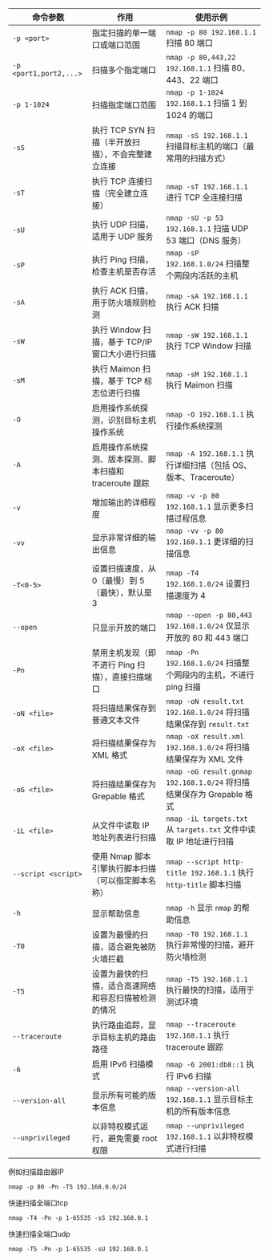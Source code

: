 
| 命令参数            | 作用                                                         | 使用示例                                                         |
|---------------------|--------------------------------------------------------------|------------------------------------------------------------------|
| `-p <port>`         | 指定扫描的单一端口或端口范围                                 | `nmap -p 80 192.168.1.1` 扫描 80 端口                          |
| `-p <port1,port2,...>` | 扫描多个指定端口                                             | `nmap -p 80,443,22 192.168.1.1` 扫描 80、443、22 端口          |
| `-p 1-1024`         | 扫描指定端口范围                                             | `nmap -p 1-1024 192.168.1.1` 扫描 1 到 1024 的端口             |
| `-sS`               | 执行 TCP SYN 扫描（半开放扫描），不会完整建立连接           | `nmap -sS 192.168.1.1` 扫描目标主机的端口（最常用的扫描方式）  |
| `-sT`               | 执行 TCP 连接扫描（完全建立连接）                           | `nmap -sT 192.168.1.1` 进行 TCP 全连接扫描                     |
| `-sU`               | 执行 UDP 扫描，适用于 UDP 服务                               | `nmap -sU -p 53 192.168.1.1` 扫描 UDP 53 端口（DNS 服务）      |
| `-sP`               | 执行 Ping 扫描，检查主机是否存活                             | `nmap -sP 192.168.1.0/24` 扫描整个网段内活跃的主机            |
| `-sA`               | 执行 ACK 扫描，用于防火墙规则检测                           | `nmap -sA 192.168.1.1` 执行 ACK 扫描                            |
| `-sW`               | 执行 Window 扫描，基于 TCP/IP 窗口大小进行扫描               | `nmap -sW 192.168.1.1` 执行 TCP Window 扫描                    |
| `-sM`               | 执行 Maimon 扫描，基于 TCP 标志位进行扫描                     | `nmap -sM 192.168.1.1` 执行 Maimon 扫描                        |
| `-O`                | 启用操作系统探测，识别目标主机操作系统                       | `nmap -O 192.168.1.1` 执行操作系统探测                          |
| `-A`                | 启用操作系统探测、版本探测、脚本扫描和 traceroute 跟踪       | `nmap -A 192.168.1.1` 执行详细扫描（包括 OS、版本、Traceroute） |
| `-v`                | 增加输出的详细程度                                          | `nmap -v -p 80 192.168.1.1` 显示更多扫描过程信息              |
| `-vv`               | 显示非常详细的输出信息                                       | `nmap -vv -p 80 192.168.1.1` 更详细的扫描信息                   |
| `-T<0-5>`           | 设置扫描速度，从 0（最慢）到 5（最快），默认是 3            | `nmap -T4 192.168.1.0/24` 设置扫描速度为 4                     |
| `--open`            | 只显示开放的端口                                           | `nmap --open -p 80,443 192.168.1.0/24` 仅显示开放的 80 和 443 端口 |
| `-Pn`               | 禁用主机发现（即不进行 Ping 扫描），直接扫描端口             | `nmap -Pn 192.168.1.0/24` 扫描整个网段内的主机，不进行 ping 扫描 |
| `-oN <file>`        | 将扫描结果保存到普通文本文件                                 | `nmap -oN result.txt 192.168.1.0/24` 将扫描结果保存到 `result.txt` |
| `-oX <file>`        | 将扫描结果保存为 XML 格式                                    | `nmap -oX result.xml 192.168.1.0/24` 将扫描结果保存为 XML 文件 |
| `-oG <file>`        | 将扫描结果保存为 Grepable 格式                              | `nmap -oG result.gnmap 192.168.1.0/24` 将扫描结果保存为 Grepable 格式 |
| `-iL <file>`        | 从文件中读取 IP 地址列表进行扫描                             | `nmap -iL targets.txt` 从 `targets.txt` 文件中读取 IP 地址进行扫描 |
| `--script <script>` | 使用 Nmap 脚本引擎执行脚本扫描（可以指定脚本名称）            | `nmap --script http-title 192.168.1.1` 执行 `http-title` 脚本扫描 |
| `-h`                | 显示帮助信息                                               | `nmap -h` 显示 `nmap` 的帮助信息                                  |
| `-T0`               | 设置为最慢的扫描，适合避免被防火墙拦截                       | `nmap -T0 192.168.1.1` 执行非常慢的扫描，避开防火墙检测         |
| `-T5`               | 设置为最快的扫描，适合高速网络和容忍扫描被检测的情况         | `nmap -T5 192.168.1.1` 执行最快的扫描，适用于测试环境           |
| `--traceroute`      | 执行路由追踪，显示目标主机的路由路径                         | `nmap --traceroute 192.168.1.1` 执行 traceroute 跟踪              |
| `-6`                | 启用 IPv6 扫描模式                                         | `nmap -6 2001:db8::1` 执行 IPv6 扫描                             |
| `--version-all`     | 显示所有可能的版本信息                                     | `nmap --version-all 192.168.1.1` 显示目标主机的所有版本信息     |
| `--unprivileged`    | 以非特权模式运行，避免需要 root 权限                         | `nmap --unprivileged 192.168.1.1` 以非特权模式进行扫描          |


例如扫描路由器IP
```
nmap -p 80 -Pn -T5 192.168.0.0/24
```

快速扫描全端口tcp
```
nmap -T4 -Pn -p 1-65535 -sS 192.168.0.1
```
快速扫描全端口udp
```
nmap -T5 -Pn -p 1-65535 -sU 192.168.0.1
```
